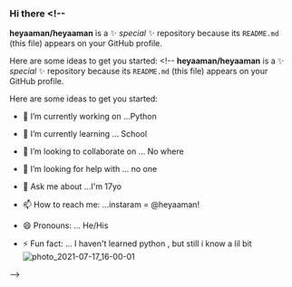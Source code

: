 ### Hi there <!--
**heyaaman/heyaaman** is a ✨ _special_ ✨ repository because its `README.md` (this file) appears on your GitHub profile.

Here are some ideas to get you started: <!--
**heyaaman/heyaaman** is a ✨ _special_ ✨ repository because its `README.md` (this file) appears on your GitHub profile.

Here are some ideas to get you started: 

- 🔭 I’m currently working on ...Python
- 🌱 I’m currently learning ... School
- 👯 I’m looking to collaborate on ... No where
- 🤔 I’m looking for help with ... no one
- 💬 Ask me about ...I'm 17yo
- 📫 How to reach me: ...instaram = @heyaaman!

- 😄 Pronouns: ... He/His
- ⚡ Fun fact: ... I haven't learned python , but still i know a lil bit![photo_2021-07-17_16-00-01](https://user-images.githubusercontent.com/85990282/129016999-f81edd72-f7d0-41ad-a82d-58b5b9614b5e.jpg)


-->
